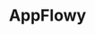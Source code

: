 ---
codehost: https://github.com/https://github.com/AppFlowy-IO/appflowy
logohandle: appflowyio
sort: appflowy
title: AppFlowy
twitter: https://x.com/appflowy
website: https://www.appflowy.io/
---